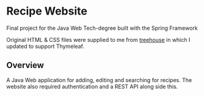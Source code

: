 # Recipe Website
Final project for the Java Web Tech-degree built with the Spring Framework

Original HTML & CSS files were supplied to me from [treehouse](https://teamtreehouse.com) in which I updated to support Thymeleaf. 

## Overview
A Java Web application for adding, editing and searching for recipes. The website also required authentication and a REST API along side this.
